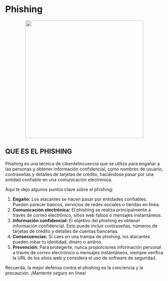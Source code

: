 # Phishing

<div align="center">

<figure><img src="../../../../../.gitbook/assets/que-es-phising.jpg" alt="" width="375"><figcaption></figcaption></figure>

</div>

## QUE ES EL PHISHING

Phishing es una técnica de ciberdelincuencia que se utiliza para engañar a las personas y obtener información confidencial, como nombres de usuario, contraseñas y detalles de tarjetas de crédito, haciéndose pasar por una entidad confiable en una comunicación electrónica.

Aquí te dejo algunos puntos clave sobre el phishing:

1. **Engaño:** Los atacantes se hacen pasar por entidades confiables. Pueden parecer bancos, servicios de redes sociales o tiendas en línea.
2. **Comunicación electrónica:** El phishing se realiza principalmente a través de correo electrónico, sitios web falsos o mensajes instantáneos.
3. **Información confidencial:** El objetivo del phishing es obtener información confidencial. Esto puede incluir contraseñas, números de tarjetas de crédito y detalles de cuentas bancarias.
4. **Consecuencias:** Si caes en una trampa de phishing, los atacantes pueden robar tu identidad, dinero o ambos.
5. **Prevención:** Para protegerte, nunca proporciones información personal a través de correo electrónico o mensajes instantáneos, siempre verifica la URL de los sitios web y considera el uso de software de seguridad.

Recuerda, la mejor defensa contra el phishing es la conciencia y la precaución. ¡Mantente seguro en línea!
